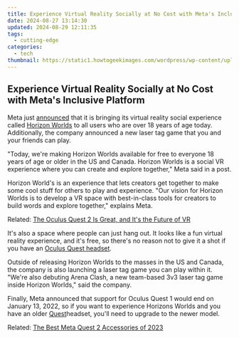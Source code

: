```yaml
---
title: Experience Virtual Reality Socially at No Cost with Meta's Inclusive Platform
date: 2024-08-27 13:14:30
updated: 2024-08-29 12:11:35
tags:
  - cutting-edge
categories:
  - tech
thumbnail: https://static1.howtogeekimages.com/wordpress/wp-content/uploads/2021/12/horizon-worlds-hero.jpg
---
```


## Experience Virtual Reality Socially at No Cost with Meta's Inclusive Platform

Meta just [announced](https://about.fb.com/news/2021/12/horizon-worlds-open-in-us-and-canada/) that it is bringing its virtual reality social experience called [Horizon Worlds](https://www.oculus.com/experiences/quest/2532035600194083/) to all users who are over 18 years of age today. Additionally, the company announced a new laser tag game that you and your friends can play.

 "Today, we're making Horizon Worlds available for free to everyone 18 years of age or older in the US and Canada. Horizon Worlds is a social VR experience where you can create and explore together," Meta said in a post.

 Horizon World's is an experience that lets creators get together to make some cool stuff for others to play and experience. "Our vision for Horizon Worlds is to develop a VR space with best-in-class tools for creators to build words and explore together," explains Meta.

Related: [The Oculus Quest 2 Is Great, and It's the Future of VR](https://youtube-sure.techidaily.com/024-approved-how-much-cash-can-you-score-for-watching-a-million-videos/) 

 It's also a space where people can just hang out. It looks like a fun virtual reality experience, and it's free, so there's no reason not to give it a shot if you have an [Oculus Quest headset](https://youtube-sure.techidaily.com/024-approved-how-much-cash-can-you-score-for-watching-a-million-videos/).

 Outside of releasing Horizon Worlds to the masses in the US and Canada, the company is also launching a laser tag game you can play within it. "We're also debuting Arena Clash, a new team-based 3v3 laser tag game inside Horizon Worlds," said the company.

 Finally, Meta announced that support for Oculus Quest 1 would end on January 13, 2022, so if you want to experience Horizons Worlds and you have an older [Quest](https://extra-guidance.techidaily.com/revolutionize-your-designs-incorporating-3d-text-psx-for-2024/)headset, you'll need to upgrade to the newer model.

Related: [The Best Meta Quest 2 Accessories of 2023](https://extra-guidance.techidaily.com/revolutionize-your-designs-incorporating-3d-text-psx-for-2024/)

<ins class="adsbygoogle"
     style="display:block"
     data-ad-format="autorelaxed"
     data-ad-client="ca-pub-7571918770474297"
     data-ad-slot="1223367746"></ins>



<ins class="adsbygoogle"
     style="display:block"
     data-ad-client="ca-pub-7571918770474297"
     data-ad-slot="8358498916"
     data-ad-format="auto"
     data-full-width-responsive="true"></ins>
